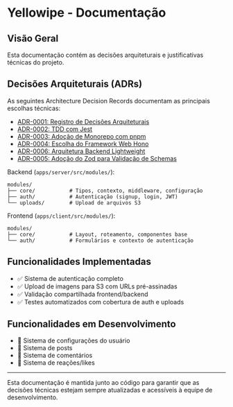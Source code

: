 # Yellowipe - Documentação

## Visão Geral

Esta documentação contém as decisões arquiteturais e justificativas técnicas do projeto.

## Decisões Arquiteturais (ADRs)

As seguintes Architecture Decision Records documentam as principais escolhas técnicas:

- [ADR-0001: Registro de Decisões Arquiteturais](architecture/decisions/0001-record-architecture-decisions.md)
- [ADR-0002: TDD com Jest](architecture/decisions/0002-tdd-with-jest.md)
- [ADR-0003: Adoção de Monorepo com pnpm](architecture/decisions/0003-monorepo-with-pnpm.md)
- [ADR-0004: Escolha do Framework Web Hono](architecture/decisions/0004-hono-web-framework.md)
- [ADR-0006: Arquitetura Backend Lightweight](architecture/decisions/0006-lightweight-backend-architecture.md)
- [ADR-0005: Adoção do Zod para Validação de Schemas](architecture/decisions/0005-zod-validation-schema.md)

Backend (`apps/server/src/modules/`):

```
modules/
├── core/           # Tipos, contexto, middleware, configuração
├── auth/           # Autenticação (signup, login, JWT)
└── uploads/        # Upload de arquivos S3
```

Frontend (`apps/client/src/modules/`):

```
modules/
├── core/           # Layout, roteamento, componentes base
└── auth/           # Formulários e contexto de autenticação
```

## Funcionalidades Implementadas

- ✅ Sistema de autenticação completo
- ✅ Upload de imagens para S3 com URLs pré-assinadas
- ✅ Validação compartilhada frontend/backend
- ✅ Testes automatizados com cobertura de auth e uploads

## Funcionalidades em Desenvolvimento

- 🚧 Sistema de configurações do usuário
- 🚧 Sistema de posts
- 🚧 Sistema de comentários
- 🚧 Sistema de reações/likes

---

Esta documentação é mantida junto ao código para garantir que as decisões técnicas estejam sempre atualizadas e acessíveis à equipe de desenvolvimento.